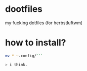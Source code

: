 # dootfiles
my fucking dotfiles (for herbstluftwm)

# how to install?
```zsh
mv * ~.config/```

> i think.
